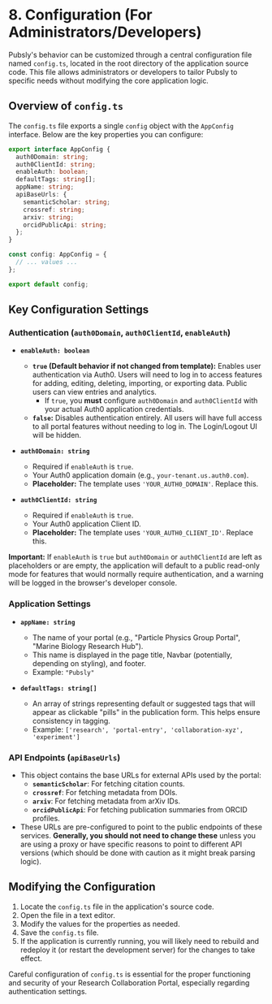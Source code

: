 # 8. Configuration (For Administrators/Developers)

Pubsly's behavior can be customized through a central configuration file named `config.ts`, located in the root directory of the application source code. This file allows administrators or developers to tailor Pubsly to specific needs without modifying the core application logic.

## Overview of `config.ts`

The `config.ts` file exports a single `config` object with the `AppConfig` interface. Below are the key properties you can configure:

```typescript
export interface AppConfig {
  auth0Domain: string;
  auth0ClientId: string;
  enableAuth: boolean;
  defaultTags: string[];
  appName: string;
  apiBaseUrls: {
    semanticScholar: string;
    crossref: string;
    arxiv: string;
    orcidPublicApi: string;
  };
}

const config: AppConfig = {
  // ... values ...
};

export default config;
```

## Key Configuration Settings

### Authentication (`auth0Domain`, `auth0ClientId`, `enableAuth`)

*   **`enableAuth: boolean`**
    *   **`true` (Default behavior if not changed from template):** Enables user authentication via Auth0. Users will need to log in to access features for adding, editing, deleting, importing, or exporting data. Public users can view entries and analytics.
        *   If `true`, you **must** configure `auth0Domain` and `auth0ClientId` with your actual Auth0 application credentials.
    *   **`false`:** Disables authentication entirely. All users will have full access to all portal features without needing to log in. The Login/Logout UI will be hidden.

*   **`auth0Domain: string`**
    *   Required if `enableAuth` is `true`.
    *   Your Auth0 application domain (e.g., `your-tenant.us.auth0.com`).
    *   **Placeholder:** The template uses `'YOUR_AUTH0_DOMAIN'`. Replace this.

*   **`auth0ClientId: string`**
    *   Required if `enableAuth` is `true`.
    *   Your Auth0 application Client ID.
    *   **Placeholder:** The template uses `'YOUR_AUTH0_CLIENT_ID'`. Replace this.

**Important:** If `enableAuth` is `true` but `auth0Domain` or `auth0ClientId` are left as placeholders or are empty, the application will default to a public read-only mode for features that would normally require authentication, and a warning will be logged in the browser's developer console.

### Application Settings

*   **`appName: string`**
    *   The name of your portal (e.g., "Particle Physics Group Portal", "Marine Biology Research Hub").
    *   This name is displayed in the page title, Navbar (potentially, depending on styling), and footer.
    *   Example: `"Pubsly"`

*   **`defaultTags: string[]`**
    *   An array of strings representing default or suggested tags that will appear as clickable "pills" in the publication form. This helps ensure consistency in tagging.
    *   Example: `['research', 'portal-entry', 'collaboration-xyz', 'experiment']`

### API Endpoints (`apiBaseUrls`)

*   This object contains the base URLs for external APIs used by the portal:
    *   **`semanticScholar`**: For fetching citation counts.
    *   **`crossref`**: For fetching metadata from DOIs.
    *   **`arxiv`**: For fetching metadata from arXiv IDs.
    *   **`orcidPublicApi`**: For fetching publication summaries from ORCID profiles.
*   These URLs are pre-configured to point to the public endpoints of these services. **Generally, you should not need to change these** unless you are using a proxy or have specific reasons to point to different API versions (which should be done with caution as it might break parsing logic).

## Modifying the Configuration

1.  Locate the `config.ts` file in the application's source code.
2.  Open the file in a text editor.
3.  Modify the values for the properties as needed.
4.  Save the `config.ts` file.
5.  If the application is currently running, you will likely need to rebuild and redeploy it (or restart the development server) for the changes to take effect.

Careful configuration of `config.ts` is essential for the proper functioning and security of your Research Collaboration Portal, especially regarding authentication settings.
